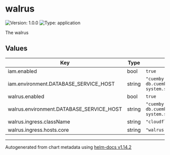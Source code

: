 # walrus

![Version: 1.0.0](https://img.shields.io/badge/Version-1.0.0-informational?style=flat-square) ![Type: application](https://img.shields.io/badge/Type-application-informational?style=flat-square)

The walrus

## Values

| Key | Type | Default | Description |
|-----|------|---------|-------------|
| iam.enabled | bool | `true` |  |
| iam.environment.DATABASE_SERVICE_HOST | string | `"cuemby-core-supabase-db.cuemby-system.svc.cluster.local"` |  |
| walrus.enabled | bool | `true` |  |
| walrus.environment.DATABASE_SERVICE_HOST | string | `"cuemby-core-supabase-db.cuemby-system.svc.cluster.local"` |  |
| walrus.ingress.className | string | `"cloudflare-tunnel"` |  |
| walrus.ingress.hosts.core | string | `"walrus.netsaj.uk"` |  |

----------------------------------------------
Autogenerated from chart metadata using [helm-docs v1.14.2](https://github.com/norwoodj/helm-docs/releases/v1.14.2)
